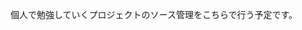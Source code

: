 個人で勉強していくプロジェクトのソース管理をこちらで行う予定です。

<!---
hiro-uuu/hiro-uuu is a ✨ special ✨ repository because its `README.md` (this file) appears on your GitHub profile.
You can click the Preview link to take a look at your changes.
--->
